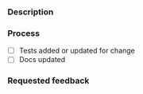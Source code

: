 ### Description
<!-- 
What is your PR doing and why? Please link a ticket and any other relevant
relations like Slack threads or Sentry issues.

If you're making non-content updates make sure you have read the development guide: https://github.com/department-of-veterans-affairs/developer-portal/blob/master/docs/development.md
-->

### Process
<!-- 
All new components should have associated unit tests, at minimum. If your PR is modifying any
existing component with little or no testing can you improve the testing in that corner of the codebase?

Is your change something that needs an update in the documentation? (Referring specifically to documentation 
for operating the developer portal and not documentation for that APIs that live on the developer portal).

If neither of these checks are relevant to your PR (like changes that only affect content) you can delete them. 
-->
- [ ] Tests added or updated for change
- [ ] Docs updated

### Requested feedback
<!-- Is there any specific feedback you are looking for on the PR? It's okay if this is blank. -->
